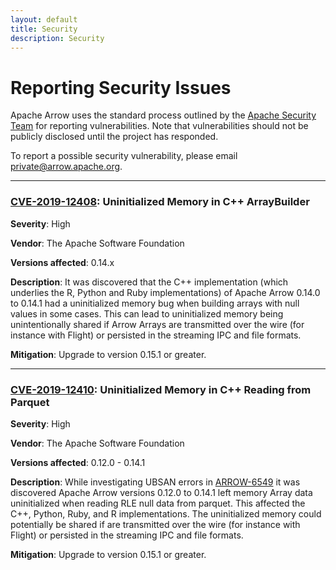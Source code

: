 ```yaml
---
layout: default
title: Security
description: Security
---
```


# Reporting Security Issues

Apache Arrow uses the standard process outlined by the [Apache Security Team](https://www.apache.org/security/) for reporting vulnerabilities. Note that vulnerabilities should not be publicly disclosed until the project has responded.

To report a possible security vulnerability, please email [private@arrow.apache.org](mailto:private@arrow.apache.org).

<hr class="my-5">

### [CVE-2019-12408](https://cve.mitre.org/cgi-bin/cvename.cgi?name=CVE-2019-12408): Uninitialized Memory in C++ ArrayBuilder

**Severity**: High

**Vendor**: The Apache Software Foundation

**Versions affected**: 0.14.x

**Description**: It was discovered that the C++ implementation (which underlies the R, Python and Ruby implementations) of Apache Arrow 0.14.0 to 0.14.1 had a uninitialized memory bug when building arrays with null values in some cases. This can lead to uninitialized memory being unintentionally shared if Arrow Arrays are transmitted over the wire (for instance with Flight) or persisted in the streaming IPC and file formats.

**Mitigation**: Upgrade to version 0.15.1 or greater.

<hr class="my-5">

### [CVE-2019-12410](https://cve.mitre.org/cgi-bin/cvename.cgi?name=CVE-2019-12410): Uninitialized Memory in C++ Reading from Parquet

**Severity**: High

**Vendor**: The Apache Software Foundation

**Versions affected**: 0.12.0 - 0.14.1

**Description**: While investigating UBSAN errors in [ARROW-6549](https://github.com/apache/arrow/pull/5365) it was discovered Apache Arrow versions 0.12.0 to 0.14.1 left memory Array data uninitialized when reading RLE null data from parquet. This affected the C++, Python, Ruby, and R implementations. The uninitialized memory could potentially be shared if are transmitted over the wire (for instance with Flight) or persisted in the streaming IPC and file formats.

**Mitigation**: Upgrade to version 0.15.1 or greater.
